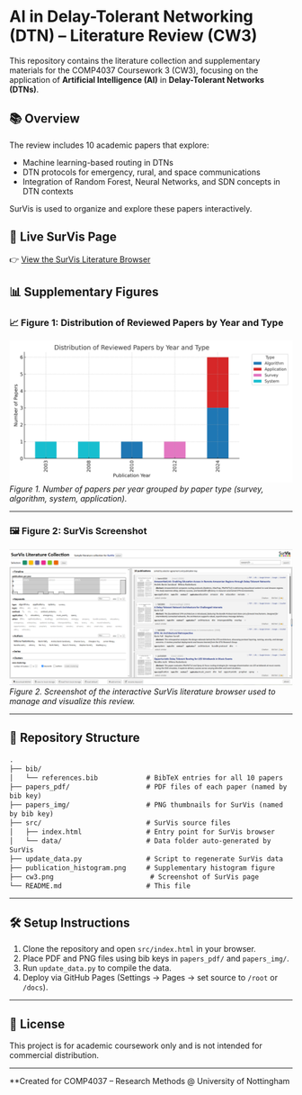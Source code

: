 # AI in Delay-Tolerant Networking (DTN) – Literature Review (CW3)

This repository contains the literature collection and supplementary materials for the COMP4037 Coursework 3 (CW3), focusing on the application of **Artificial Intelligence (AI)** in **Delay-Tolerant Networks (DTNs)**.

## 📚 Overview

The review includes 10 academic papers that explore:

- Machine learning-based routing in DTNs
- DTN protocols for emergency, rural, and space communications
- Integration of Random Forest, Neural Networks, and SDN concepts in DTN contexts

SurVis is used to organize and explore these papers interactively.

## 🔗 Live SurVis Page

👉 [View the SurVis Literature Browser](https://axt0n0416.github.io/COMP4037cw3/src/index.html)  

## 📊 Supplementary Figures

### 📈 Figure 1: Distribution of Reviewed Papers by Year and Type

![Figure 1 – Publication Histogram](publication_histogram.png)  
*Figure 1. Number of papers per year grouped by paper type (survey, algorithm, system, application).*

---

### 🖼️ Figure 2: SurVis Screenshot

![Figure 2 – SurVis Screenshot](cw3.png)  
*Figure 2. Screenshot of the interactive SurVis literature browser used to manage and visualize this review.*

---

## 📁 Repository Structure

```
.
├── bib/
│   └── references.bib            # BibTeX entries for all 10 papers
├── papers_pdf/                   # PDF files of each paper (named by bib key)
├── papers_img/                   # PNG thumbnails for SurVis (named by bib key)
├── src/                          # SurVis source files
│   ├── index.html                # Entry point for SurVis browser
│   └── data/                     # Data folder auto-generated by SurVis
├── update_data.py                # Script to regenerate SurVis data
├── publication_histogram.png     # Supplementary histogram figure
├── cw3.png                        # Screenshot of SurVis page
└── README.md                     # This file
```

---

## 🛠️ Setup Instructions

1. Clone the repository and open `src/index.html` in your browser.
2. Place PDF and PNG files using bib keys in `papers_pdf/` and `papers_img/`.
3. Run `update_data.py` to compile the data.
4. Deploy via GitHub Pages (Settings → Pages → set source to `/root` or `/docs`).

---

## 📑 License

This project is for academic coursework only and is not intended for commercial distribution.

---

**Created for COMP4037 – Research Methods @ University of Nottingham
